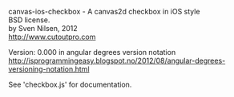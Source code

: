canvas-ios-checkbox - A canvas2d checkbox in iOS style  
 BSD license.  
 by Sven Nilsen, 2012  
 http://www.cutoutpro.com  
 
 Version: 0.000 in angular degrees version notation  
 http://isprogrammingeasy.blogspot.no/2012/08/angular-degrees-versioning-notation.html  
 
 See 'checkbox.js' for documentation.